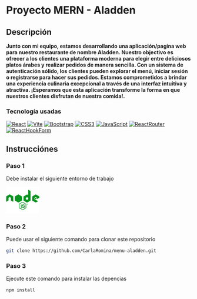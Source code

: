 # Proyecto MERN - Aladden

## Descripción
**Junto con mi equipo, estamos desarrollando una aplicación/pagina web para nuestro restaurante de nombre Aladden. Nuestro objectivo es ofrecer a los clientes una plataforma moderna para elegir entre deliciosos platos árabes y realizar pedidos de manera sencilla. Con un sistema de autenticación sólido, los clientes pueden explorar el menú, iniciar sesión o registrarse para hacer sus pedidos. Estamos comprometidos a brindar una experiencia culinaria excepcional a través de una interfaz intuitiva y atractiva. ¡Esperamos que esta aplicación transforme la forma en que nuestros clientes disfrutan de nuestra comida!.**

### Tecnología usadas
[![React][React]][React-url]
[![Vite][Vite]][Vite-url]
[![Bootstrap][Bootstrap]][Bootstrap-url]
[![CSS3][CSS3]][CSS3-url]
[![JavaScript][JavaScript]][JavaScript-url]
[![ReactRouter][ReactRouter]][ReactRouter-url]
[![ReactHookForm][ReactHookForm]][ReactHookForm-url]


## Instrucciónes

### Paso 1
Debe instalar el siguiente entorno de trabajo

[![NodeJS][NodeJS]][nodejs-url]

### Paso 2
Puede usar el siguiente comando para clonar este repositorio
```bash
git clone https://github.com/CarlaRomina/menu-aladden.git
```
### Paso 3
Ejecute este comando para instalar las depencias
```bash
npm install 
```

<!-- MARKDOWN LINKS & IMAGES -->
[NodeJS]:src/assets/icons/node.svg
[nodejs-url]: https://nodejs.org/en

[Baez Carla Romina]: https://github.com/CarlaRomina
[Choque	Leonel Ezequiel]: https://github.com/Leonel2099
[Leiva	Marcelo Gabriel]: https://github.com/MarceloLeiva4
[Zapata Gaviola	Samara Elena]: https://github.com/Ileriayo/markdown-badges

[React]:https://img.shields.io/badge/React-%2320232a.svg?style=for-the-badge&logo=React&logoColor=%2361DAFB
[React-url]: https://React.dev/

[Bootstrap]:https://img.shields.io/badge/Bootstrap-%238511FA.svg?style=for-the-badge&logo=Bootstrap&logoColor=white
[Bootstrap-url]:https://getBootstrap.com/

[CSS3]:https://img.shields.io/badge/CSS3-%231572B6.svg?style=for-the-badge&logo=CSS3&logoColor=white
[CSS3-url]:https://developer.mozilla.org/es/docs/Web/CSS

[JavaScript]:https://img.shields.io/badge/JavaScript-%23323330.svg?style=for-the-badge&logo=JavaScript&logoColor=%23F7DF1E
[JavaScript-url]:https://developer.mozilla.org/es/docs/Web/JavaScript

[Vite]:https://img.shields.io/badge/Vite-%23646CFF.svg?style=for-the-badge&logo=Vite&logoColor=white
[Vite-url]:https://Vitejs.dev/

[ReactRouter]:https://img.shields.io/badge/React_Router-CA4245?style=for-the-badge&logo=React-router&logoColor=white
[ReactRouter-url]:https://www.npmjs.com/package/react-router-dom

[ReactHookForm]:https://img.shields.io/badge/React%20Hook%20Form-%23EC5990.svg?style=for-the-badge&logo=Reacthookform&logoColor=white
[ReactHookForm-url]:https://react-hook-form.com/get-started

[gitHub]:https://img.shields.io/badge/github-%23121011.svg?style=for-the-badge&logo=github&logoColor=white